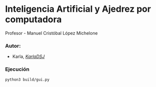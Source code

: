 # Inteligencia Artificial y Ajedrez por computadora
Profesor - Manuel Cristóbal López Michelone

### Autor:
- Karla, [*KarlaDSJ*](https://github.com/KarlaDSJ)

### Ejecución 
```
python3 build/gui.py
```


